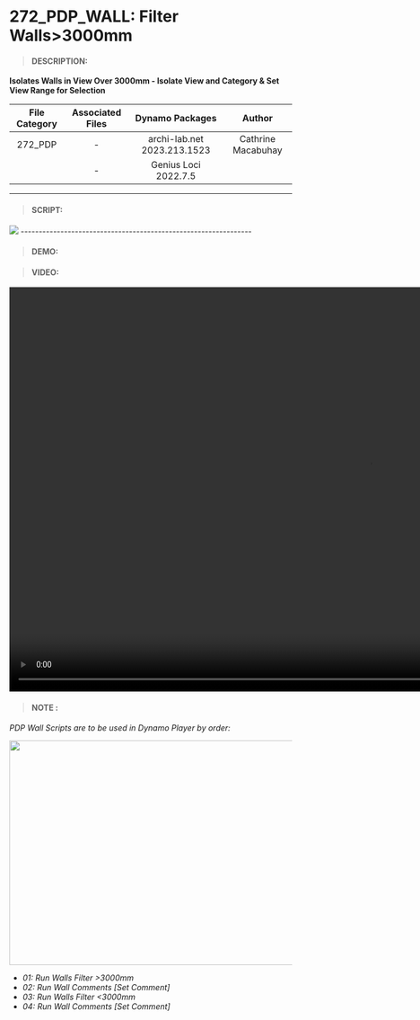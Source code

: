 # 272_PDP_WALL: Filter Walls>3000mm

> #### DESCRIPTION: 
**Isolates Walls in View Over 3000mm - Isolate View and Category & Set View Range for Selection**

| File Category| Associated Files | Dynamo Packages | Author |
| :-------: | :----: | :---: | :---:
| 272_PDP | - | archi-lab.net 2023.213.1523| Cathrine Macabuhay |
|         | - | Genius Loci 2022.7.5|
----------------------------------------------------------------
> #### SCRIPT: 
<img src="/_images/pdp/PDPWAAbove.png">
----------------------------------------------------------------

> #### DEMO: 

> #### VIDEO: 
<video width="1280" height="720" controls>
 <source src="/_demo/PDPWAScriptDynamoPlayer.mp4" type="video/mp4">
</video>

> #### NOTE : 
*PDP Wall Scripts are to be used in Dynamo Player by order:*

<img src="/_images/PDPPlayer.png" 
     width="550" 
     height="400" />

- *01: Run Walls Filter >3000mm*
- *02: Run Wall Comments [Set Comment]*
- *03: Run Walls Filter <3000mm*
- *04: Run Wall Comments [Set Comment]*